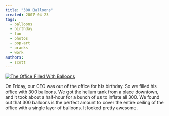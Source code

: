 ```yaml
---
title: "300 Balloons"
created: 2007-04-23
tags:
  - balloons
  - birthday
  - fun
  - photos
  - pop-art
  - pranks
  - work
authors:
  - scott
---
```


[![The Office Filled With Balloons](/images/470547464_9fd63f3fc7.jpg)](http://www.flickr.com/photos/spaceninja/470547464/)

On Friday, our CEO was out of the office for his birthday. So we filled his office with 300 balloons. We got the helium tank from a place downtown, and it took about a half-hour for a bunch of us to inflate all 300. We found out that 300 balloons is the perfect amount to cover the entire ceiling of the office with a single layer of balloons. It looked pretty awesome.
